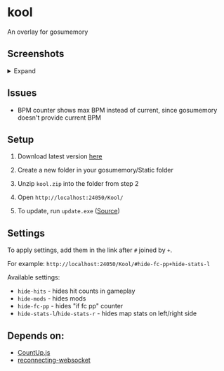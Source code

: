 # kool

An overlay for gosumemory

## Screenshots

<details>
  <summary>Expand</summary>

  ![image](/img/a.png)

  ![image](/img/b.png)

</details>

## Issues

* BPM counter shows max BPM instead of current, since gosumemory doesn't provide current BPM

## Setup

1. Download latest version [here](https://github.com/uzervlad/kool-gosu/releases/latest/download/kool.zip)

2. Create a new folder in your gosumemory/Static folder

3. Unzip `kool.zip` into the folder from step 2

4. Open `http://localhost:24050/Kool/`

5. To update, run `update.exe` ([Source](https://github.com/uzervlad/simple-gh-updater))

## Settings

To apply settings, add them in the link after `#` joined by `+`.

For example: `http://localhost:24050/Kool/#hide-fc-pp+hide-stats-l`

Available settings:

* `hide-hits` - hides hit counts in gameplay
* `hide-mods` - hides mods
* `hide-fc-pp` - hides "if fc pp" counter
* `hide-stats-l`/`hide-stats-r` - hides map stats on left/right side

## Depends on:

* [CountUp.js](https://github.com/inorganik/CountUp.js)
* [reconnecting-websocket](https://github.com/pladaria/reconnecting-websocket)
